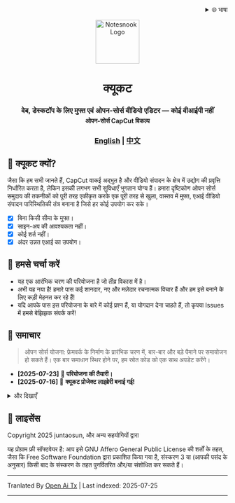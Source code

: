 <div align="right">
  <details>
    <summary >🌐 भाषा</summary>
    <div>
      <div align="center">
        <a href="https://openaitx.github.io/view.html?user=juntaosun&project=CueCut&lang=en">English</a>
        | <a href="https://openaitx.github.io/view.html?user=juntaosun&project=CueCut&lang=zh-CN">简体中文</a>
        | <a href="https://openaitx.github.io/view.html?user=juntaosun&project=CueCut&lang=zh-TW">繁體中文</a>
        | <a href="https://openaitx.github.io/view.html?user=juntaosun&project=CueCut&lang=ja">日本語</a>
        | <a href="https://openaitx.github.io/view.html?user=juntaosun&project=CueCut&lang=ko">한국어</a>
        | <a href="https://openaitx.github.io/view.html?user=juntaosun&project=CueCut&lang=hi">हिन्दी</a>
        | <a href="https://openaitx.github.io/view.html?user=juntaosun&project=CueCut&lang=th">ไทย</a>
        | <a href="https://openaitx.github.io/view.html?user=juntaosun&project=CueCut&lang=fr">Français</a>
        | <a href="https://openaitx.github.io/view.html?user=juntaosun&project=CueCut&lang=de">Deutsch</a>
        | <a href="https://openaitx.github.io/view.html?user=juntaosun&project=CueCut&lang=es">Español</a>
        | <a href="https://openaitx.github.io/view.html?user=juntaosun&project=CueCut&lang=it">Itapano</a>
        | <a href="https://openaitx.github.io/view.html?user=juntaosun&project=CueCut&lang=ru">Русский</a>
        | <a href="https://openaitx.github.io/view.html?user=juntaosun&project=CueCut&lang=pt">Português</a>
        | <a href="https://openaitx.github.io/view.html?user=juntaosun&project=CueCut&lang=nl">Nederlands</a>
        | <a href="https://openaitx.github.io/view.html?user=juntaosun&project=CueCut&lang=pl">Polski</a>
        | <a href="https://openaitx.github.io/view.html?user=juntaosun&project=CueCut&lang=ar">العربية</a>
        | <a href="https://openaitx.github.io/view.html?user=juntaosun&project=CueCut&lang=fa">فارسی</a>
        | <a href="https://openaitx.github.io/view.html?user=juntaosun&project=CueCut&lang=tr">Türkçe</a>
        | <a href="https://openaitx.github.io/view.html?user=juntaosun&project=CueCut&lang=vi">Tiếng Việt</a>
        | <a href="https://openaitx.github.io/view.html?user=juntaosun&project=CueCut&lang=id">Bahasa Indonesia</a>
      </div>
    </div>
  </details>
</div>

<p align="center">
<img style="align:center;" src="https://raw.githubusercontent.com/juntaosun/CueCut/main/./logo.png" alt="Notesnook Logo" width="100" />
</p>
<h1 align="center">क्यूकट</h1>

<h3 align="center" style="margin-bottom: -15px;">
<b>वेब, डेस्कटॉप के लिए मुफ्त एवं ओपन-सोर्स वीडियो एडिटर — कोई वीआईपी नहीं</b></a>
<h4 align="center">ओपन-सोर्स CapCut विकल्प</a>
</h3>

<h3 align="center">
<a href="README.md"><b>English</b></a> | <a href="README_ZH.md"><b>中文</b></a>
</h3>

## 🎁 क्यूकट क्यों?  
जैसा कि हम सभी जानते हैं, CapCut वाकई अद्भुत है और वीडियो संपादन के क्षेत्र में उद्योग की प्रवृत्ति निर्धारित करता है, लेकिन इसकी लगभग सभी सुविधाएँ भुगतान योग्य हैं। हमारा दृष्टिकोण ओपन सोर्स समुदाय की तकनीकों को पूरी तरह एकीकृत करके एक पूरी तरह से खुला, वास्तव में मुफ्त, एआई वीडियो संपादन पारिस्थितिकी तंत्र बनाना है जिसे हर कोई उपयोग कर सके।   

- [x] बिना किसी सीमा के मुफ्त।  
- [x] साइन-अप की आवश्यकता नहीं।  
- [x] कोई शर्त नहीं।  
- [x] अंदर उन्नत एआई का उपयोग।  

## 💬 हमसे चर्चा करें  
-  यह एक आरंभिक चरण की परियोजना है जो तीव्र विकास में है। 
-  अभी यह नया है! हमारे पास कई शानदार, नए और मज़ेदार रचनात्मक विचार हैं और हम इसे बनाने के लिए कड़ी मेहनत कर रहे हैं!      
-  यदि आपके पास इस परियोजना के बारे में कोई प्रश्न हैं, या योगदान देना चाहते हैं, तो कृपया Issues में हमसे बेझिझक संपर्क करें!    


## 👏 समाचार

> ओपन सोर्स योजना: फ्रेमवर्क के निर्माण के प्रारंभिक चरण में, बार-बार और बड़े पैमाने पर समायोजन हो सकते हैं। एक बार समाधान स्थिर होने पर, हम स्रोत कोड को एक साथ अपडेट करेंगे।   

- **[2025-07-23]** 🚀 **परियोजना की तैयारी।** 
- **[2025-07-16]** 🚀 **क्यूकट प्रोजेक्ट लाइब्रेरी बनाई गई!** 

<details>
<summary>और दिखाएँ</summary>
</details>


## 🔑 लाइसेंस

Copyright 2025 juntaosun, और अन्य सहयोगियों द्वारा

यह प्रोग्राम फ्री सॉफ्टवेयर है: आप इसे GNU Affero General Public License की शर्तों के तहत, जैसा कि Free Software Foundation द्वारा प्रकाशित किया गया है, संस्करण 3 या (आपकी पसंद के अनुसार) किसी बाद के संस्करण के तहत पुनर्वितरित और/या संशोधित कर सकते हैं।


---

Tranlated By [Open Ai Tx](https://github.com/OpenAiTx/OpenAiTx) | Last indexed: 2025-07-25

---